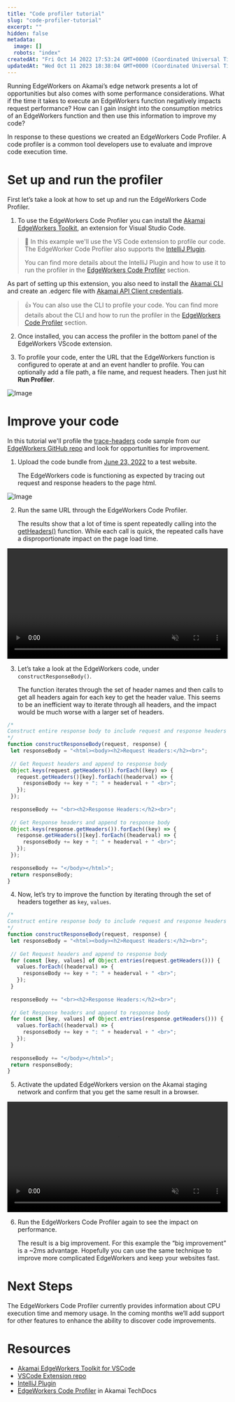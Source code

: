 ```yaml
---
title: "Code profiler tutorial"
slug: "code-profiler-tutorial"
excerpt: ""
hidden: false
metadata: 
  image: []
  robots: "index"
createdAt: "Fri Oct 14 2022 17:53:24 GMT+0000 (Coordinated Universal Time)"
updatedAt: "Wed Oct 11 2023 18:38:04 GMT+0000 (Coordinated Universal Time)"
---
```

Running EdgeWorkers on Akamai’s edge network presents a lot of opportunities but also comes with some performance considerations. What if the time it takes to execute an EdgeWorkers function negatively impacts request performance? How can I gain insight into the consumption metrics of an EdgeWorkers function and then use this information to improve my code?

In response to these questions we created an EdgeWorkers Code Profiler. A code profiler is a common tool developers use to evaluate and improve code execution time. 

# Set up and run the profiler

First let’s take a look at how to set up and run the EdgeWorkers Code Profiler.

1. To use the EdgeWorkers Code Profiler you can install the [Akamai EdgeWorkers Toolkit](https://marketplace.visualstudio.com/items?itemName=akamaiEdgeworker.akamai-edgeworkers-vscode-extension), an extension for Visual Studio Code. 

> 📘 In this example we'll use the VS Code extension to profile our code. The EdgeWorker Code Profiler also supports the [IntelliJ Plugin](https://github.com/akamai/edgeworkers-intellij). 
> 
> You can find more details about the IntelliJ Plugin and how to use it to run the profiler in the [EdgeWorkers Code Profiler](edgeworkers-code-profiler.md) section.

As part of setting up this extension, you also need to install the [Akamai CLI](https://github.com/akamai/cli) and create an .edgerc file with [Akamai API Client credentials](https://techdocs.akamai.com/developer/docs/set-up-authentication-credentials).

> 👍 You can also use the CLI to profile your code. You can find more details about the CLI and how to run the profiler in the [EdgeWorkers Code Profiler](edgeworkers-code-profiler.md) section.

2. Once installed, you can access the profiler in the bottom panel of the EdgeWorkers VScode extension. 

3. To profile your code, enter the URL that the EdgeWorkers function is configured to operate at and an event handler to profile. You can optionally add a file path, a file name, and request headers. Then just hit **Run Profiler**.
<Frame>
  <img src="https://techdocs.akamai.com/edgeworkers/img/vscodeProfiler-v2.jpg" alt="Image"/>
</Frame>


# Improve your code

In this tutorial we'll profile the [trace-headers](https://github.com/akamai/edgeworkers-examples/tree/master/edgecompute/examples/traffic-filtering/trace-headers) code sample from our [EdgeWorkers GitHub repo](https://github.com/akamai/edgeworkers-examples) and look for opportunities for improvement.

1. Upload the code bundle from [June 23, 2022](https://github.com/akamai/edgeworkers-examples/tree/81b160975e8a38369f91ea9e18ea6ed6429bfef5/edgecompute/examples/traffic-filtering/trace-headers) to a test website.

   The EdgeWorkers code is functioning as expected by tracing out request and response headers to the page html. 
<Frame>
  <img src="https://techdocs.akamai.com/edgeworkers/img/profilingData-v1.png" alt="Image"/>
</Frame>

2. Run the same URL through the EdgeWorkers Code Profiler. 

   The results show that a lot of time is spent repeatedly calling into the [getHeaders()](request-object.md#getheaders) function. While each call is quick, the repeated calls have a disproportionate impact on the page load time. 
<div>
<video width="100%" height="auto" loop="true" autoplay="true" controls muted>
  <source src="https://techdocs.akamai.com/edgeworkers/videos/codeProfilerBlog1-v1.mov" type="video/mp4"></source>
  <strong>Error</strong>: The video's URL was inaccessible.
</video>
</div>

<style></style>


3. Let’s take a look at the EdgeWorkers code, under `constructResponseBody()`.

   The function iterates through the set of header names and then calls to get all headers again for each key to get the header value. This seems to be an inefficient way to iterate through all headers, and the impact would be much worse with a larger set of headers.

```javascript
/*
Construct entire response body to include request and response headers
*/
function constructResponseBody(request, response) {
 let responseBody = "<html><body><h2>Request Headers:</h2><br>";
 
 // Get Request headers and append to response body
 Object.keys(request.getHeaders()).forEach((key) => {
   request.getHeaders()[key].forEach((headerval) => {
     responseBody += key + ": " + headerval + " <br>";
   });
 });
 
 responseBody += "<br><h2>Response Headers:</h2><br>";
 
 // Get Response headers and append to response body
 Object.keys(response.getHeaders()).forEach((key) => {
   response.getHeaders()[key].forEach((headerval) => {
     responseBody += key + ": " + headerval + " <br>";
   });
 });
 
 responseBody += "</body></html>";
 return responseBody;
}
```

4. Now, let’s try to improve the function by iterating through the set of headers together as `key`, `values`.

```javascript
/*
Construct entire response body to include request and response headers
*/
function constructResponseBody(request, response) {
 let responseBody = "<html><body><h2>Request Headers:</h2><br>";
 
 // Get Request headers and append to response body
 for (const [key, values] of Object.entries(request.getHeaders())) {
   values.forEach((headerval) => {
     responseBody += key + ": " + headerval + " <br>";
   });
 }
 
 responseBody += "<br><h2>Response Headers:</h2><br>";
 
 // Get Response headers and append to response body
 for (const [key, values] of Object.entries(response.getHeaders())) {
   values.forEach((headerval) => {
     responseBody += key + ": " + headerval + " <br>";
   });
 }
 
 responseBody += "</body></html>";
 return responseBody;
}
```

5. Activate the updated EdgeWorkers version on the Akamai staging network and confirm that you get the same result in a browser. 
<div>
<video width="100%" height="auto" loop="true" autoplay="true" controls muted>
  <source src="https://techdocs.akamai.com/edgeworkers/videos/codeProfilerBlog2-v1.mov" type="video/mp4"></source>
  <strong>Error</strong>: The video's URL was inaccessible.
</video>
</div>

<style></style>


6. Run the EdgeWorkers Code Profiler again to see the impact on performance.

   The result is a big improvement. For this example the “big improvement” is a ~2ms advantage. Hopefully you can use the same technique to improve more complicated EdgeWorkers and keep your websites fast.

# Next Steps

The EdgeWorkers Code Profiler currently provides information about CPU execution time and memory usage. In the coming months we’ll add support for other features to enhance the ability to discover code improvements.

# Resources

- [Akamai EdgeWorkers Toolkit for VSCode](https://marketplace.visualstudio.com/items?itemName=akamaiEdgeworker.akamai-edgeworkers-vscode-extension)
- [VSCode Extension repo](https://github.com/akamai/edgeworkers-vscode) 
- [IntelliJ Plugin](https://github.com/akamai/edgeworkers-intellij)
- [EdgeWorkers Code Profiler](edgeworkers-code-profiler.md)  in Akamai TechDocs
